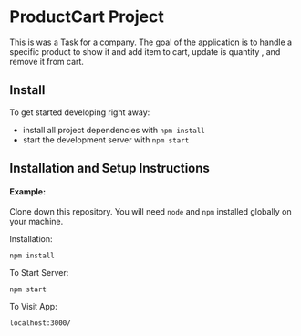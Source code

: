 # ProductCart Project

This is was a Task for a company. The goal of the application is to handle a specific product to show it and add item to cart, update is quantity , and remove it from cart.



## Install

To get started developing right away:

* install all project dependencies with `npm install`
* start the development server with `npm start`


## Installation and Setup Instructions

#### Example:  

Clone down this repository. You will need `node` and `npm` installed globally on your machine.  

Installation:

`npm install`  
 
To Start Server:

`npm start`  

To Visit App:

`localhost:3000/`
